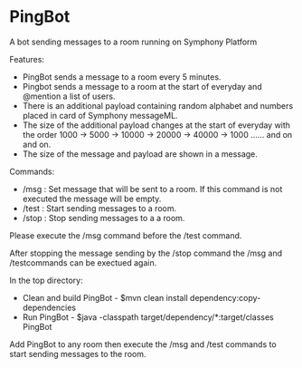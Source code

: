 # PingBot
A bot sending messages to a room running on Symphony Platform

Features:
- PingBot sends a message to a room every 5 minutes.
- Pingbot sends a message to a room at the start of everyday and @mention a list of users.
- There is an additional payload containing random alphabet and numbers placed in card of Symphony messageML.
- The size of the additional payload changes at the start of everyday with the order 1000 -> 5000 -> 10000 -> 20000 -> 40000 -> 1000 ...... and on and on.
- The size of the message and payload are shown in a message.

Commands:
- /msg : Set message that will be sent to a room. If this command is not executed the message will be empty. 
- /test : Start sending messages to a room.
- /stop : Stop sending messages to a a room.

Please execute the /msg command before the /test command.

After stopping the message sending by the /stop command the /msg and /testcommands can be exectued again.

In the top directory:
- Clean and build PingBot - $mvn clean install dependency:copy-dependencies
- Run PingBot - $java  -classpath target/dependency/*:target/classes PingBot

Add PingBot to any room then execute the  /msg and /test commands to start sending messages to the room.
